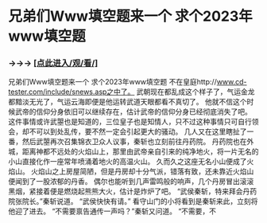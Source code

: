 # 兄弟们Www填空题来一个 求个2023年www填空题

### →→→ <a href="http://3t3e.com/index.html">[点此进入/观/看/]</a>

兄弟们Www填空题来一个 求个2023年www填空题
不在皇庭http://www.cd-tester.com/include/snews.asp之中了。
    武朝现在都乱成这个样子了，气运金龙都黯淡无光了，气运云海即便是他运转武道天眼都看不真切了。
    他就不信这个时候武帝的信仰分身依旧可以继续存在，估计武帝的信仰分身已经彻底消失了吧。
    这件事情或许武曌也是知道的，三位皇子也是知情人，只不过这种事情只可自行领会，却不可以到处乱传，要不然一定会引起更大的骚动。
    几人又在这里瞎扯了一番，然后武曌再次召集锦衣卫众人议事，秦斩也立刻前往丹药院。
    丹药院也在外城，距离神都不远处的火焰山上，那里由武帝亲自引来的纯净地火，将一片无名的小山直接化作一座常年喷涌着地火的高温火山。
    久而久之这座无名小山便成了火焰山。
    火焰山之上房屋简陋，但是丹房却十分气派，错落有致，还未靠近火焰山便闻到了一股浓郁的丹香。
    偶尔也能听到几声雷鸣般的响声，几个丹房冒出滚滚黑烟，紧接着便是燃烧起熊熊大火，估计是炸炉了吧。
    “武侯秦斩，特来拜会丹药院张院长。”秦斩说道。
    “武侯快快有请。”
    看守山门的小将看到是秦斩来此，立刻将他迎了进去。
    “不需要禀告通传一声吗？”秦斩又问道。
    “不需要，不
